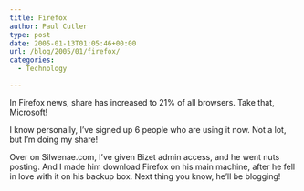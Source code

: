 ```yaml
---
title: Firefox
author: Paul Cutler
type: post
date: 2005-01-13T01:05:46+00:00
url: /blog/2005/01/firefox/
categories:
  - Technology

---
```

In Firefox news, share has increased to 21% of all browsers. Take that, Microsoft!

I know personally, I&#8217;ve signed up 6 people who are using it now. Not a lot, but I&#8217;m doing my share!

Over on Silwenae.com, I&#8217;ve given Bizet admin access, and he went nuts posting. And I made him download Firefox on his main machine, after he fell in love with it on his backup box. Next thing you know, he&#8217;ll be blogging!